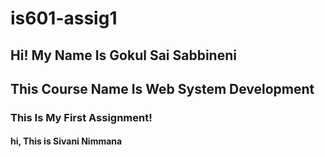 # is601-assig1
## Hi! My Name Is Gokul Sai Sabbineni
## This Course Name Is Web System Development
### This Is My First Assignment!
#### hi, This is Sivani Nimmana
